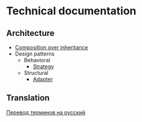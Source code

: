 # Technical documentation

## Architecture

* [Composition over inheritance](architecture/composition%20over%20inheritance.md)
* Design patterns
  * Behavioral
    * [Strategy](architecture/design%20patterns/behavioral/strategy.md)
  * Structural
    * [Adapter](architecture/design%20patterns/structural/adapter.md)

## Translation

[Перевод терминов на русский](translation.md)
